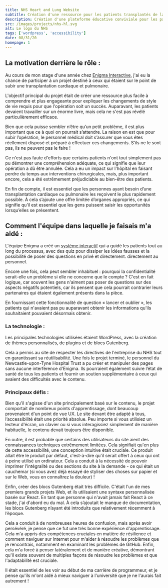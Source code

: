 ```yaml
---
title: NHS Heart and Lung Website
subtitle: Création d'une ressource pour les patients transplantés de la Newcastle NHS Foundation Trust
description: Création d'une plateforme éducative conviviale pour les patients ayant subi une transplantation cardiaque et pulmonaire, simplifiant l'ajustement postopératoire en décrivant les changements de mode de vie nécessaires. L'accessibilité et la conception intuitive étaient essentielles pour s'adapter aux différentes connaissances techniques et maximiser les avantages du site pour tous les utilisateurs.
src: /images/projects/nhs-hl.svg
alt: Le logo du NHS
tags: ['wordpress', 'accessibility']
date: 08/31/20
homepage: 1
---
```


## La motivation derrière le rôle :

Au cours de mon stage d'une année chez [Enigma Interactive](https://www.enigma-interactive.co.uk), j'ai eu la chance de participer à un projet destiné à ceux qui étaient sur le point de subir une transplantation cardiaque et pulmonaire.

L'objectif principal du projet était de créer une ressource plus facile à comprendre et plus engageante pour expliquer les changements de style de vie requis pour que l'opération soit un succès. Auparavant, les patients devaient travailler sur un énorme livre, mais cela ne s'est pas révélé particulièrement efficace.

Bien que cela puisse sembler n’être qu’un petit problème, il est plus important que ce à quoi on pourrait s’attendre. La raison en est que pour subir l’opération, le personnel médical doit s’assurer que vous êtes réellement disposé et préparé à effectuer ces changements. S’ils ne le sont pas, ils ne peuvent pas le faire !

Ce n'est pas faute d'efforts que certains patients n'ont tout simplement pas pu démontrer une compréhension adéquate, ce qui signifie que leur opération a dû être annulée. Cela a eu un impact sur l'hôpital en faisant perdre du temps aux interventions chirurgicales, mais, plus important encore, cela a été extrêmement préjudiciable au bien-être des patients.

En fin de compte, il est essentiel que les personnes ayant besoin d’une transplantation cardiaque ou pulmonaire les reçoivent le plus rapidement possible. À cela s’ajoute une offre limitée d’organes appropriés, ce qui signifie qu’il est essentiel que les gens puissent saisir les opportunités lorsqu’elles se présentent.

## Comment l'équipe dans laquelle je faisais m'a aidé :

L'équipe Enigma a créé un [système interactif](https://transplant-resource.newcastle-hospitals.nhs.uk/) qui a guidé les patients tout au long du processus, avec des quiz pour dissiper les idées fausses et la possibilité de poser des questions en privé et directement. directement au personnel.

Encore une fois, cela peut sembler inhabituel : pourquoi la confidentialité serait-elle un problème si elle ne concerne que le compte ? C'est en fait logique, car souvent les gens n'aiment pas poser de questions sur des aspects négatifs potentiels, car ils pensent que cela pourrait contrarier leurs partenaires qui étaient également présents dans la pièce.

En fournissant cette fonctionnalité de question « lancer et oublier », les patients qui n'avaient pas pu auparavant obtenir les informations qu'ils souhaitaient pouvaient désormais obtenir.

### La technologie :

Les principales technologies utilisées étaient WordPress, avec la création de thèmes personnalisés, de plugins et de blocs Gutenberg.

Cela a permis au site de respecter les directives de l'entreprise du NHS tout en garantissant sa réutilisabilité. Une fois le projet terminé, le personnel du Newcastle-upon-Tyne Hospital Trust a pu créer et manipuler des pages sans aucune interférence d'Enigma. Ils pourraient également suivre l’état de santé de tous les patients et fournir un soutien supplémentaire à ceux qui avaient des difficultés avec le contenu.

### Principaux défis :

Bien qu'il s'agisse d'un site principalement basé sur le contenu, le projet comportait de nombreux points d'apprentissage, dont beaucoup provenaient d'un point de vue UX. Le site devant être adapté à tous, l’accessibilité était une priorité absolue. Peu importe si vous utilisiez un lecteur d'écran, un clavier ou si vous interagissiez simplement de manière habituelle, le contenu devait toujours être disponible.

En outre, il est probable que certains des utilisateurs du site aient des connaissances techniques extrêmement limitées. Cela signifiait qu'en plus de cette accessibilité, une conception intuitive était cruciale. Ce produit allait être le produit par défaut, c'est-à-dire qu'il serait offert à ceux qui ont à peine utilisé un ordinateur. Cela a conduit à la nécessité de pouvoir imprimer l'intégralité ou des sections du site à la demande - ce qui était un cauchemar (si vous avez déjà essayé de styliser des choses sur papier et sur le Web, vous en connaîtrez la douleur) !

Enfin, créer des blocs Gutenberg était très difficile. C'était l'un de mes premiers grands projets Web, et ils utilisaient une syntaxe personnalisée basée sur React. En tant que personne qui n'avait jamais fait React à ce stade, j'ai d'abord eu du mal. À cela s’ajoutait le manque de documentation, les blocs Gutenberg n’ayant été introduits que relativement récemment à l’époque.

Cela a conduit à de nombreuses heures de confusion, mais après avoir persévéré, je pense que ce fut une très bonne expérience d'apprentissage. Cela m'a appris des compétences cruciales en matière de résilience et comment naviguer sur Internet pour m'aider à résoudre les problèmes que je rencontrais, notamment en examinant les problèmes de GitHub. Enfin, cela m'a forcé à penser latéralement et de manière créative, démontrant qu'il existe souvent de multiples façons de résoudre les problèmes et que l'adaptabilité est cruciale.

Il était essentiel de les voir au début de ma carrière de programmeur, et je pense qu'ils m'ont aidé à mieux naviguer à l'université que je ne l'aurais fait autrement !
